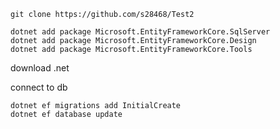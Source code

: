 ﻿```
git clone https://github.com/s28468/Test2
```
```
dotnet add package Microsoft.EntityFrameworkCore.SqlServer
dotnet add package Microsoft.EntityFrameworkCore.Design
dotnet add package Microsoft.EntityFrameworkCore.Tools
```
download .net

connect to db
```
dotnet ef migrations add InitialCreate
dotnet ef database update
```